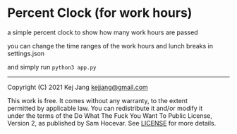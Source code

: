 # Percent Clock (for work hours)

a simple percent clock to show how many work hours are passed

you can change the time ranges of the work hours and lunch breaks in settings.json

and simply run ```python3 app.py```

----

Copyright (C) 2021 Kej Jang <kejjang@gmail.com>

This work is free. It comes without any warranty, to the extent  \
permitted by applicable law. You can redistribute it and/or modify it  \
under the terms of the Do What The Fuck You Want To Public License,  \
Version 2, as published by Sam Hocevar. See [LICENSE](LICENSE) for more details.
